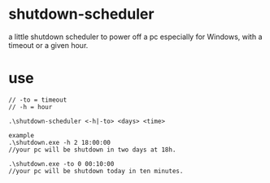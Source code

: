 # shutdown-scheduler
a little shutdown scheduler to power off a pc especially for Windows, with a timeout or a given hour.

# use
    // -to = timeout
    // -h = hour

    .\shutdown-scheduler <-h|-to> <days> <time>

    example
    .\shutdown.exe -h 2 18:00:00
    //your pc will be shutdown in two days at 18h.

    .\shutdown.exe -to 0 00:10:00
    //your pc will be shutdown today in ten minutes.